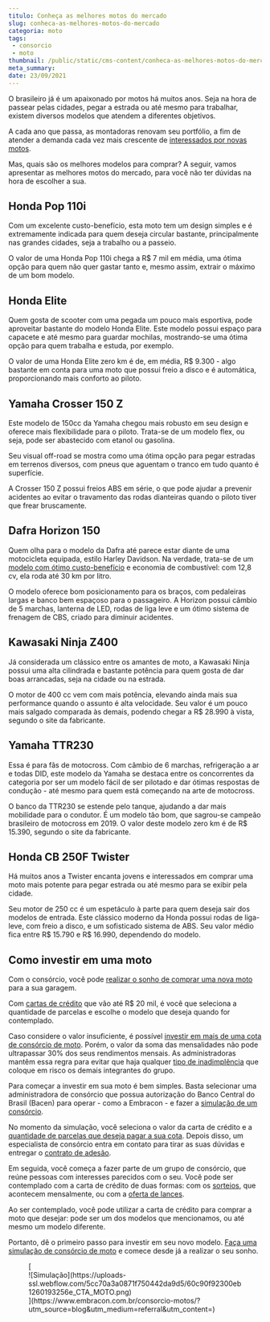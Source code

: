 ```yaml
---
titulo: Conheça as melhores motos do mercado
slug: conheca-as-melhores-motos-do-mercado
categoria: moto
tags:
 - consorcio
 - moto
thumbnail: /public/static/cms-content/conheca-as-melhores-motos-do-mercado.jpg
meta_summary: 
date: 23/09/2021
---
```

O brasileiro já é um apaixonado por motos há muitos anos. Seja na hora de passear pelas cidades, pegar a estrada ou até mesmo para trabalhar, existem diversos modelos que atendem a diferentes objetivos.

A cada ano que passa, as montadoras renovam seu portfólio, a fim de atender a demanda cada vez mais crescente de [interessados por novas motos](https://www.embracon.com.br/blog/como-escolher-um-consorcio-de-moto).

Mas, quais são os melhores modelos para comprar? A seguir, vamos apresentar as melhores motos do mercado, para você não ter dúvidas na hora de escolher a sua.

Honda Pop 110i 
---------------

Com um excelente custo-benefício, esta moto tem um design simples e é extremamente indicada para quem deseja circular bastante, principalmente nas grandes cidades, seja a trabalho ou a passeio.

O valor de uma Honda Pop 110i chega a R$ 7 mil em média, uma ótima opção para quem não quer gastar tanto e, mesmo assim, extrair o máximo de um bom modelo.

Honda Elite 
------------

Quem gosta de scooter com uma pegada um pouco mais esportiva, pode aproveitar bastante do modelo Honda Elite. Este modelo possui espaço para capacete e até mesmo para guardar mochilas, mostrando-se uma ótima opção para quem trabalha e estuda, por exemplo.

O valor de uma Honda Elite zero km é de, em média, R$ 9.300 - algo bastante em conta para uma moto que possui freio a disco e é automática, proporcionando mais conforto ao piloto.

Yamaha Crosser 150 Z 
---------------------

Este modelo de 150cc da Yamaha chegou mais robusto em seu design e oferece mais flexibilidade para o piloto. Trata-se de um modelo flex, ou seja, pode ser abastecido com etanol ou gasolina.

Seu visual off-road se mostra como uma ótima opção para pegar estradas em terrenos diversos, com pneus que aguentam o tranco em tudo quanto é superfície.

A Crosser 150 Z possui freios ABS em série, o que pode ajudar a prevenir acidentes ao evitar o travamento das rodas dianteiras quando o piloto tiver que frear bruscamente.

Dafra Horizon 150 
------------------

Quem olha para o modelo da Dafra até parece estar diante de uma motocicleta equipada, estilo Harley Davidson. Na verdade, trata-se de um [modelo com ótimo custo-benefício](https://www.embracon.com.br/blog/confira-5-vantagens-de-ter-uma-moto) e economia de combustível: com 12,8 cv, ela roda até 30 km por litro.

O modelo oferece bom posicionamento para os braços, com pedaleiras largas e banco bem espaçoso para o passageiro. A Horizon possui câmbio de 5 marchas, lanterna de LED, rodas de liga leve e um ótimo sistema de frenagem de CBS, criado para diminuir acidentes.

Kawasaki Ninja Z400 
--------------------

Já considerada um clássico entre os amantes de moto, a Kawasaki Ninja possui uma alta cilindrada e bastante potência para quem gosta de dar boas arrancadas, seja na cidade ou na estrada.

O motor de 400 cc vem com mais potência, elevando ainda mais sua performance quando o assunto é alta velocidade. Seu valor é um pouco mais salgado comparada às demais, podendo chegar a R$ 28.990 à vista, segundo o site da fabricante.

Yamaha TTR230 
--------------

Essa é para fãs de motocross. Com câmbio de 6 marchas, refrigeração a ar e todas DID, este modelo da Yamaha se destaca entre os concorrentes da categoria por ser um modelo fácil de ser pilotado e dar ótimas respostas de condução - até mesmo para quem está começando na arte de motocross.

O banco da TTR230 se estende pelo tanque, ajudando a dar mais mobilidade para o condutor. É um modelo tão bom, que sagrou-se campeão brasileiro de motocross em 2019. O valor deste modelo zero km é de R$ 15.390, segundo o site da fabricante.

Honda CB 250F Twister 
----------------------

Há muitos anos a Twister encanta jovens e interessados em comprar uma moto mais potente para pegar estrada ou até mesmo para se exibir pela cidade.

Seu motor de 250 cc é um espetáculo à parte para quem deseja sair dos modelos de entrada. Este clássico moderno da Honda possui rodas de liga-leve, com freio a disco, e um sofisticado sistema de ABS. Seu valor médio fica entre R$ 15.790 e R$ 16.990, dependendo do modelo.

Como investir em uma moto 
--------------------------

Com o consórcio, você pode [realizar o sonho de comprar uma nova moto](https://www.embracon.com.br/blog/saiba-tudo-sobre-consorcio-de-motos) para a sua garagem.

Com [cartas de crédito](https://www.embracon.com.br/blog/tudo-o-que-voce-precisa-saber-sobre-a-carta-de-credito-de-consorcios) que vão até R$ 20 mil, é você que seleciona a quantidade de parcelas e escolhe o modelo que deseja quando for contemplado.

Caso considere o valor insuficiente, é possível [investir em mais de uma cota de consórcio de moto](https://www.embracon.com.br/blog/afinal-posso-fazer-mais-de-um-consorcio-ao-mesmo-tempo-entenda). Porém, o valor da soma das mensalidades não pode ultrapassar 30% dos seus rendimentos mensais. As administradoras mantêm essa regra para evitar que haja qualquer [tipo de inadimplência](https://www.embracon.com.br/blog/nao-consigo-pagar-meu-consorcio-e-agora) que coloque em risco os demais integrantes do grupo.

Para começar a investir em sua moto é bem simples. Basta selecionar uma administradora de consórcio que possua autorização do Banco Central do Brasil (Bacen) para operar - como a Embracon - e fazer a [simulação de um consórcio](https://www.embracon.com.br/blog/simulacao-de-consorcio).

No momento da simulação, você seleciona o valor da carta de crédito e a [quantidade de parcelas que deseja pagar a sua cota](https://www.embracon.com.br/blog/11-coisas-que-voce-precisa-saber-sobre-a-parcela-do-consorcio). Depois disso, um especialista de consórcio entra em contato para tirar as suas dúvidas e entregar o [contrato de adesão](https://www.embracon.com.br/blog/saiba-o-que-avaliar-antes-de-assinar-um-contrato-de-consorcio).

Em seguida, você começa a fazer parte de um grupo de consórcio, que reúne pessoas com interesses parecidos com o seu. Você pode ser contemplado com a carta de crédito de duas formas: com os [sorteios](https://www.embracon.com.br/conhecaoconsorcio/como-sao-realizados-os-sorteios-nas-assembleias), que acontecem mensalmente, ou com a [oferta de lances](https://www.embracon.com.br/blog/como-funcionam-os-tipos-de-lances-no-consorcio).

Ao ser contemplado, você pode utilizar a carta de crédito para comprar a moto que desejar: pode ser um dos modelos que mencionamos, ou até mesmo um modelo diferente.

Portanto, dê o primeiro passo para investir em seu novo modelo. [Faça uma simulação de consórcio de moto](https://www.embracon.com.br/consorcio-motos) e comece desde já a realizar o seu sonho.

<figure class="w-richtext-figure-type-image w-richtext-align-center">[<div>![Simulação](https://uploads-ssl.webflow.com/5cc70a3a0871f750442da9d5/60c90f92300eb1260193256e_CTA_MOTO.png)</div>](https://www.embracon.com.br/consorcio-motos/?utm_source=blog&utm_medium=referral&utm_content=)</figure>
